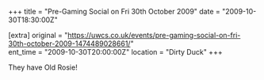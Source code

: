 +++
title = "Pre-Gaming Social on Fri 30th October 2009"
date = "2009-10-30T18:30:00Z"

[extra]
original = "https://uwcs.co.uk/events/pre-gaming-social-on-fri-30th-october-2009-1474489028661/"    
ent_time = "2009-10-30T20:00:00Z"
location = "Dirty Duck"
+++

They have Old Rosie\!


